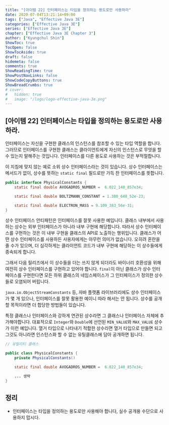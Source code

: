 ```yaml
---
title: "[아이템 22] 인터페이스는 타입을 정의하는 용도로만 사용하라"
date: 2020-07-04T13:21:14+09:00
tags: ["Java", "Effective Java 3E"]
categories: ["Effective Java 3E"]
series: ["Effective Java 3E"]
chapter: ["Effective Java 3E Chapter 3"]
author: ["Kyungchul Shin"]
ShowToc: true
TocOpen: false
ShowTocAside: true
draft: false
hidemeta: false
comments: true
ShowReadingTime: true
ShowPostNavLinks: false
ShowCodeCopyButtons: true
ShowBreadCrumbs: true
# cover:
#   hidden: true
#   image: "/logo/logo-effective-java-3e.png"
---
```

## [아이템 22] 인터페이스는 타입을 정의하는 용도로만 사용하라.

인터페이스는 자신을 구현한 클래스의 인스턴스를 참조할 수 있는 타입 역할을 합니다. 그러므로 인터페이스를 구현한 클래스는 클라이언트에게 자신의 인스턴스로 무엇을 할 수 있는지 말해주는 것입니다. 인터페이스를 다른 용도로 사용하는 것은 부적절합니다.
   
이 지침에 맞지 않는 예로 소위 상수 인터페이스라는 것이 있습니다. 상수 인터페이스는 메서드가 없이, 상수를 뜻하는 `static final` 필드로만 가득 찬 인터페이스를 뜻합니다.
   
``` java
public interface PhysicalConstants {
    static final double AVOGADROS_NUMBER =  6.022_140_857e34;

    static final double BOLTZMANN_CONSTANT = 1.380_648_52e-23;

    static final double ELECTRON_MASS = 9.109_383_56e-31;
}
```

상수 인터페이스 안티패턴은 인터페이스를 잘못 사용한 예입니다. 클래스 내부에서 사용하는 상수는 외부 인터페이스가 아니라 내부 구현에 해당합니다. 따라서 상수 인터페이스를 구현하는 것은 이 내부 구현을 클래스의 API로 노출하는 행위입니다. 클래스가 어떤 상수 인터페이스를 사용하든 사용자에게는 아무런 의미가 없습니다. 오히려 혼란을 줄 수가 있으며, 더 심각하게는 클라이언트 코드가 내부 구현에 해당하는 이 상수들에게 종속되게 합니다.
   
그래서 다음 릴리즈에서 이 상수들을 더는 쓰지 않게 되더라도 바이너리 호환성을 위해 여전히 상수 인터페이스를 구현하고 있어야 합니다. `final`이 아닌 클래스가 상수 인터페이스를 구현한다면 모든 하위 클래스의 네임스페이스가 그 인터페이스가 정의한 상수들로 오염되어 버립니다.
   
`java.io.ObjectStreamConstants` 등, 자바 플랫폼 라이브러리에도 상수 인터페이스가 몇 개 있으나, 인터페이스를 잘못 활용한 예이니 따라 해서는 안 됩니다. 상수를 공개할 목적이라면 더 합당한 방법들이 있습니다.
   
특정 클래스나 인터페이스와 강하게 연관된 상수라면 그 클래스나 인터페이스 자체에 추가해야합니다. 대표적으로 `Integer`와 `Double`에 선언된 `MIN_VALUE`와 `MAX_VALUE` 상수가 이런 예입니다. 열거 타입으로 나타내기 적합한 상수라면 열거 타입으로 만들면 되고 그것도 아니라면 인스턴스화 할 수 없는 유틸클래스에 담아 공개하면 됩니다.

``` java
// 유틸리티 클래스

public class PhysicalConstants {
    private PhysicalConstants()

    static final double AVOGADROS_NUMBER =  6.022_140_857e34;

    ... 생략
}
```

## 정리
- 인터페이스는 타입을 정의하는 용도로만 사용해야 합니다, 실수 공개용 수단으로 사용하지 맙시다.